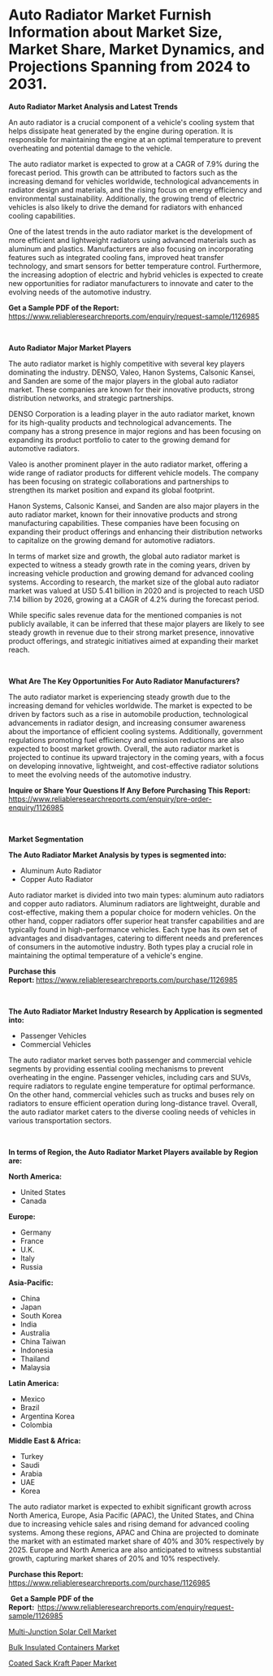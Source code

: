 <p><h1>Auto Radiator Market Furnish Information about Market Size, Market Share, Market Dynamics, and Projections Spanning from 2024 to 2031.</h1></p><p><strong>Auto Radiator Market Analysis and Latest Trends</strong></p>
<p><p>An auto radiator is a crucial component of a vehicle's cooling system that helps dissipate heat generated by the engine during operation. It is responsible for maintaining the engine at an optimal temperature to prevent overheating and potential damage to the vehicle.</p><p>The auto radiator market is expected to grow at a CAGR of 7.9% during the forecast period. This growth can be attributed to factors such as the increasing demand for vehicles worldwide, technological advancements in radiator design and materials, and the rising focus on energy efficiency and environmental sustainability. Additionally, the growing trend of electric vehicles is also likely to drive the demand for radiators with enhanced cooling capabilities.</p><p>One of the latest trends in the auto radiator market is the development of more efficient and lightweight radiators using advanced materials such as aluminum and plastics. Manufacturers are also focusing on incorporating features such as integrated cooling fans, improved heat transfer technology, and smart sensors for better temperature control. Furthermore, the increasing adoption of electric and hybrid vehicles is expected to create new opportunities for radiator manufacturers to innovate and cater to the evolving needs of the automotive industry.</p></p>
<p><strong>Get a Sample PDF of the Report:&nbsp;</strong> <a href="https://www.reliableresearchreports.com/enquiry/request-sample/1126985">https://www.reliableresearchreports.com/enquiry/request-sample/1126985</a></p>
<p>&nbsp;</p>
<p><strong>Auto Radiator Major Market Players</strong></p>
<p><p>The auto radiator market is highly competitive with several key players dominating the industry. DENSO, Valeo, Hanon Systems, Calsonic Kansei, and Sanden are some of the major players in the global auto radiator market. These companies are known for their innovative products, strong distribution networks, and strategic partnerships.</p><p>DENSO Corporation is a leading player in the auto radiator market, known for its high-quality products and technological advancements. The company has a strong presence in major regions and has been focusing on expanding its product portfolio to cater to the growing demand for automotive radiators.</p><p>Valeo is another prominent player in the auto radiator market, offering a wide range of radiator products for different vehicle models. The company has been focusing on strategic collaborations and partnerships to strengthen its market position and expand its global footprint.</p><p>Hanon Systems, Calsonic Kansei, and Sanden are also major players in the auto radiator market, known for their innovative products and strong manufacturing capabilities. These companies have been focusing on expanding their product offerings and enhancing their distribution networks to capitalize on the growing demand for automotive radiators.</p><p>In terms of market size and growth, the global auto radiator market is expected to witness a steady growth rate in the coming years, driven by increasing vehicle production and growing demand for advanced cooling systems. According to research, the market size of the global auto radiator market was valued at USD 5.41 billion in 2020 and is projected to reach USD 7.14 billion by 2026, growing at a CAGR of 4.2% during the forecast period.</p><p>While specific sales revenue data for the mentioned companies is not publicly available, it can be inferred that these major players are likely to see steady growth in revenue due to their strong market presence, innovative product offerings, and strategic initiatives aimed at expanding their market reach.</p></p>
<p>&nbsp;</p>
<p><strong>What Are The Key Opportunities For Auto Radiator Manufacturers?</strong></p>
<p><p>The auto radiator market is experiencing steady growth due to the increasing demand for vehicles worldwide. The market is expected to be driven by factors such as a rise in automobile production, technological advancements in radiator design, and increasing consumer awareness about the importance of efficient cooling systems. Additionally, government regulations promoting fuel efficiency and emission reductions are also expected to boost market growth. Overall, the auto radiator market is projected to continue its upward trajectory in the coming years, with a focus on developing innovative, lightweight, and cost-effective radiator solutions to meet the evolving needs of the automotive industry.</p></p>
<p><strong>Inquire or Share Your Questions If Any Before Purchasing This Report:</strong> <a href="https://www.reliableresearchreports.com/enquiry/pre-order-enquiry/1126985">https://www.reliableresearchreports.com/enquiry/pre-order-enquiry/1126985</a></p>
<p>&nbsp;</p>
<p><strong>Market Segmentation</strong></p>
<p><strong>The Auto Radiator Market Analysis by types is segmented into:</strong></p>
<p><ul><li>Aluminum Auto Radiator</li><li>Copper Auto Radiator</li></ul></p>
<p><p>Auto radiator market is divided into two main types: aluminum auto radiators and copper auto radiators. Aluminum radiators are lightweight, durable and cost-effective, making them a popular choice for modern vehicles. On the other hand, copper radiators offer superior heat transfer capabilities and are typically found in high-performance vehicles. Each type has its own set of advantages and disadvantages, catering to different needs and preferences of consumers in the automotive industry. Both types play a crucial role in maintaining the optimal temperature of a vehicle's engine.</p></p>
<p><strong>Purchase this Report:&nbsp;</strong><a href="https://www.reliableresearchreports.com/purchase/1126985">https://www.reliableresearchreports.com/purchase/1126985</a></p>
<p>&nbsp;</p>
<p><strong>The Auto Radiator Market Industry Research by Application is segmented into:</strong></p>
<p><ul><li>Passenger Vehicles</li><li>Commercial Vehicles</li></ul></p>
<p><p>The auto radiator market serves both passenger and commercial vehicle segments by providing essential cooling mechanisms to prevent overheating in the engine. Passenger vehicles, including cars and SUVs, require radiators to regulate engine temperature for optimal performance. On the other hand, commercial vehicles such as trucks and buses rely on radiators to ensure efficient operation during long-distance travel. Overall, the auto radiator market caters to the diverse cooling needs of vehicles in various transportation sectors.</p></p>
<p>&nbsp;</p>
<p><strong>In terms of Region, the Auto Radiator Market Players available by Region are:</strong></p>
<p>
    <p> <strong> North America: </strong>
        <ul>
            <li>United States</li>
            <li>Canada</li>
        </ul>
        </p> 
    <p> <strong> Europe: </strong>
        <ul>
            <li>Germany</li>
            <li>France</li>
            <li>U.K.</li>
            <li>Italy</li>
            <li>Russia</li>
        </ul>
        </p> 
    <p> <strong> Asia-Pacific: </strong>
        <ul>
            <li>China</li>
            <li>Japan</li>
            <li>South Korea</li>
            <li>India</li>
            <li>Australia</li>
            <li>China Taiwan</li>
            <li>Indonesia</li>
            <li>Thailand</li>
            <li>Malaysia</li>
        </ul>
        </p> 
    <p> <strong> Latin America: </strong>
        <ul>
            <li>Mexico</li>
            <li>Brazil</li>
            <li>Argentina Korea</li>
            <li>Colombia</li>
        </ul>
        </p> 
    <p> <strong> Middle East & Africa: </strong>
        <ul>
            <li>Turkey</li>
            <li>Saudi</li>
            <li>Arabia</li>
            <li>UAE</li>
            <li>Korea</li>
        </ul>
    </p>
    </p>
<p><p>The auto radiator market is expected to exhibit significant growth across North America, Europe, Asia Pacific (APAC), the United States, and China due to increasing vehicle sales and rising demand for advanced cooling systems. Among these regions, APAC and China are projected to dominate the market with an estimated market share of 40% and 30% respectively by 2025. Europe and North America are also anticipated to witness substantial growth, capturing market shares of 20% and 10% respectively.</p></p>
<p><strong>Purchase this Report: </strong><a href="https://www.reliableresearchreports.com/purchase/1126985">https://www.reliableresearchreports.com/purchase/1126985</a></p>
<p>&nbsp;<strong>Get a Sample PDF of the Report:&nbsp;&nbsp;</strong><a href="https://www.reliableresearchreports.com/enquiry/request-sample/1126985">https://www.reliableresearchreports.com/enquiry/request-sample/1126985</a></p>
<p><strong></strong></p>
<p><p><a href="https://view.publitas.com/reportprime-1/multi-junction-solar-cell-market-size-share-trends-analysis-report-by-material-by-type-by-end-user-by-region-and-segment-forecasts-2023-2030/">Multi-Junction Solar Cell Market</a></p><p><a href="https://view.publitas.com/reportprime-1/bulk-insulated-containers-market-size-global-industry-overview-market-segmentation-and-forecast-2023-to-2030/">Bulk Insulated Containers Market</a></p><p><a href="https://view.publitas.com/reportprime-1/coated-sack-kraft-paper-market-size-focuses-on-market-dynamics-in-depth-analysis-and-future-projections-of-its-market-forecasted-for-period-from-2023-to-2030/">Coated Sack Kraft Paper Market</a></p></p>